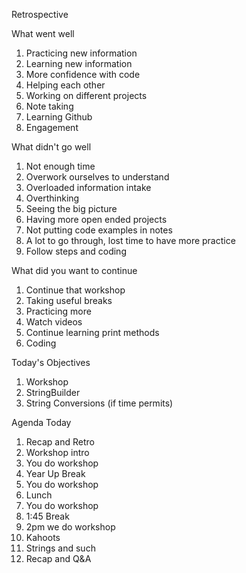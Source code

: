 Retrospective

What went well

1. Practicing new information
2. Learning new information
3. More confidence with code
4. Helping each other
5. Working on different projects
6. Note taking
7. Learning Github
8. Engagement


What didn't go well

1. Not enough time
2. Overwork ourselves to understand
3. Overloaded information intake
4. Overthinking
5. Seeing the big picture
6. Having more open ended projects
7. Not putting code examples in notes
8. A lot to go through, lost time to have more practice
9. Follow steps and coding


What did you want to continue

1. Continue that workshop
2. Taking useful breaks
3. Practicing more
4. Watch videos
5. Continue learning print methods
6. Coding


Today's Objectives

1. Workshop
2. StringBuilder
3. String Conversions (if time permits)

Agenda Today

1. Recap and Retro
2. Workshop intro
3. You do workshop
4. Year Up Break
5. You do workshop
6. Lunch
7. You do workshop
8. 1:45 Break
9. 2pm we do workshop
10. Kahoots
11. Strings and such
12. Recap and Q&A
